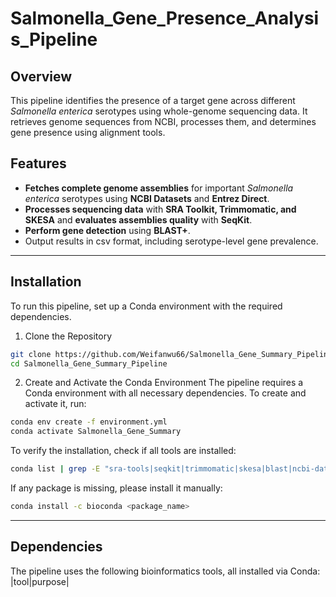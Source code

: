 # Salmonella_Gene_Presence_Analysis_Pipeline

## Overview
This pipeline identifies the presence of a target gene across different *Salmonella enterica* serotypes using whole-genome sequencing data. It retrieves genome sequences from NCBI, processes them, and determines gene presence using alignment tools.

## Features
- **Fetches complete genome assemblies** for important *Salmonella enterica* serotypes using **NCBI Datasets** and **Entrez Direct**.
- **Processes sequencing data** with **SRA Toolkit, Trimmomatic, and SKESA** and **evaluates assemblies quality** with **SeqKit**.
- **Perform gene detection** using **BLAST+**.
- Output results in csv format, including serotype-level gene prevalence.
------
## Installation
To run this pipeline, set up a Conda environment with the required dependencies.
1. Clone the Repository
```sh
git clone https://github.com/Weifanwu66/Salmonella_Gene_Summary_Pipeline.git
cd Salmonella_Gene_Summary_Pipeline
```
2. Create and Activate the Conda Environment
The pipeline requires a Conda environment with all necessary dependencies. To create and activate it, run:
```sh
conda env create -f environment.yml
conda activate Salmonella_Gene_Summary
```
To verify the installation, check if all tools are installed:
```sh
conda list | grep -E "sra-tools|seqkit|trimmomatic|skesa|blast|ncbi-datasets-cli|entrez-direct"
```
If any package is missing, please install it manually:
```sh
conda install -c bioconda <package_name>
```
-----
## Dependencies
The pipeline uses the following bioinformatics tools, all installed via Conda:
|tool|purpose|
